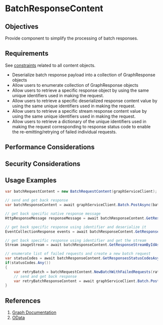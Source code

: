 # BatchResponseContent

## Objectives

Provide component to simplify the processing of batch responses.

## Requirements

See [constraints](ContentArchitecturalConstraints.md) related to all content objects.

- Deserialize batch response payload into a collection of GraphResponse objects
- Allow users to enumerate collection of GraphResponse objects
- Allow users to retrieve a specific response object by using the same unique identifiers used in making the request.
- Allow users to retrieve a specific deserialized response content value by using the same unique identifiers used in making the request.
- Allow users to retrieve a specific stream response content value by using the same unique identifiers used in making the request.
- Allow users to retrieve a dictionary of the unique identifiers used in making the request corresponding to response status code to enable the re-emitting/retrying of failed individual requests.

## Performance Considerations

## Security Considerations

## Usage Examples

```cs
var batchRequestContent = new BatchRequestContent(graphServiceClient);

// send and get back response
var batchResponseContent = await graphServiceClient.Batch.PostAsync(batchRequestContent);

// get back specific native response message
HttpResponseMessage responseMessage = await batchResponseContent.GetResponseByIdAsync(requestId);

// get back specific response using identifier and deserialize it
EventCollectionResponse events = await batchResponseContent.GetResponseByIdAsync<EventCollectionResponse>(eventsRequestId);

// get back specific response using identifier and get the stream
Stream imageStream = await batchResponseContent.GetResponseStreamByIdAsync(imageRequestId);

// enumerate list of failed requests and create a new batch request
var statusCodes = await batchResponseContent.GetResponsesStatusCodesAsync();
if(statusCodes.Any())
{
    var retryBatch = batchRequestContent.NewBatchWithFailedRequests(rateLimitedResponses);
    // send and get back response
    var retryBatchResponseContent = await graphServiceClient.Batch.PostAsync(retryBatch);
}

```

## References

1. [Graph Documentation]( https://learn.microsoft.com/graph/json-batching)
1. [OData](https://www.oasis-open.org/committees/download.php/60365/odata-json-format-v4.01-wd02-2017-03-24.docx)

